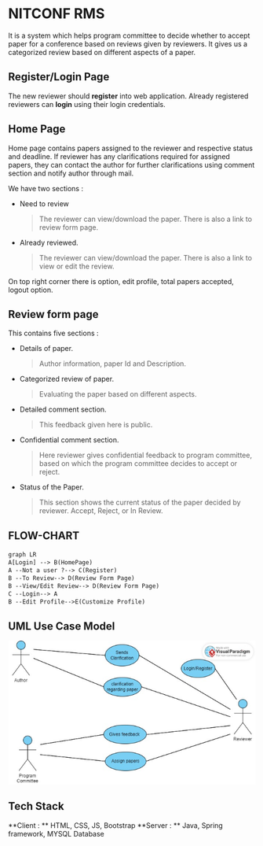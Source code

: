 # NITCONF  RMS

It is a system which helps program committee to decide whether  to accept paper for a conference based on reviews given by reviewers. It gives us a categorized review based on different aspects of a paper. 


## Register/Login Page
The new reviewer should **register** into web application. Already registered reviewers can **login** using their login credentials. 



## Home Page
Home page contains papers assigned to the reviewer and respective status and deadline. If reviewer has any clarifications required for assigned papers, they can contact the author for further clarifications using comment section and notify author through mail. 

We have two sections :
 - Need to review
    >The reviewer can view/download the paper. There is also a link to review form page.
 - Already reviewed.
	 >The reviewer can view/download the paper. There is also a link to view or edit the review.

On top right corner there is option, edit profile, total papers accepted, logout option.

## Review form page

This contains five sections  :
- Details of paper.
	> Author information, paper Id and Description.
- Categorized review of paper.
	> Evaluating the paper based on different aspects.
- Detailed comment section.
	> This feedback given here is public.
- Confidential comment section.
	> Here reviewer gives confidential feedback to program committee, based on which the program committee decides to accept or reject.
- Status of the Paper.
	> This section shows the current status of the paper decided by reviewer.
	  Accept, Reject, or In Review.

## FLOW-CHART

```mermaid
graph LR
A[Login] --> B(HomePage)
A --Not a user ?--> C(Register)
B --To Review--> D(Review Form Page)
B --View/Edit Review--> D(Review Form Page)
C --Login--> A
B --Edit Profile-->E(Customize Profile)
```


## UML Use Case Model
![Use Case Model](Untitled.jpg)

## Tech Stack
**Client : ** HTML, CSS, JS, Bootstrap
**Server : ** Java, Spring framework, MYSQL Database

